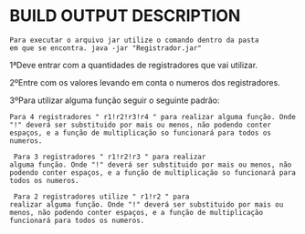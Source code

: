 BUILD OUTPUT DESCRIPTION
============


<code>Para executar o arquivo jar utilize o comando dentro da pasta em que se encontra.
java -jar "Registrador.jar"</code> 

1ªDeve entrar com a quantidades de registradores que vai utilizar.

2ºEntre com os valores levando em conta o numeros dos registradores.

3ºPara utilizar alguma função seguir o seguinte padrão:
<br>
<code>
Para 4 registradores " r1!r2!r3!r4 " para realizar alguma função.
Onde "!" deverá ser substituido por mais ou menos, não podendo conter espaços, e a função de multiplicação so funcionará para todos os numeros.
<br>
<br>
Para 3 registradores " r1!r2!r3 " para realizar alguma função.
Onde "!" deverá ser substituido por mais ou menos, não podendo conter espaços, e a função de multiplicação so funcionará para todos os numeros.
<br>
<br>
Para 2 registradores utilize " r1!r2  " para realizar alguma função.
Onde "!" deverá ser substituido por mais ou menos, não podendo conter espaços, e a função de multiplicação funcionará para todos os numeros.</code>
